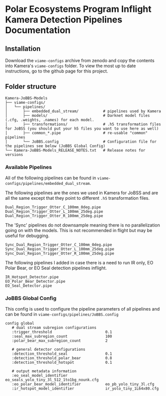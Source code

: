 # Polar Ecosystems Program Inflight Kamera Detection Pipelines Documentation

## Installation
Download the `viame-configs` archive from zenodo and copy the contents into Kamera's 
`viame-configs` folder. To view the most up to date instructions,
go to the github page for this project.

## Folder structure
```
Kamera-JoBBS-Models
├── viame-configs/
│   └── pipelines/                          
│       ├── embedded_dual_stream/           # pipelines used by Kamera
│       ├── models/                         # Darknet model files (.cfg, .weights, .names) for each model.
│       ├── transformations/                # .h5 transformation files for JoBSS (you should put your h5 files you want to use here as well)
│       ├── common_*.pipe                   # re-usable "common" pipelines
│       └── JoBBS.config                    # Configuration file for the pipelines see below (JoBBS Global Config)
└── Kamera-JoBBS-Models_RELEASE_NOTES.txt   # Release notes for versions
```

### Available Pipelines
All of the following pipelines can be found in `viame-configs/pipelines/embedded_dual_stream`.

The following pipelines are the ones we used in Kamera for JoBSS and are all the same except that they point to different 
`.h5` transformation files.
```
Dual_Region_Trigger_Otter_C_100mm_0deg.pipe   
Dual_Region_Trigger_Otter_L_100mm_25deg.pipe  
Dual_Region_Trigger_Otter_R_100mm_25deg.pipe  
```

The 'Sync' pipelines do not downsample meaning there is no parallelization going on with the models.  This is not
recommended in flight but may be useful for debugging.
```
Sync_Dual_Region_Trigger_Otter_C_100mm_0deg.pipe
Sync_Dual_Region_Trigger_Otter_L_100mm_25deg.pipe
Sync_Dual_Region_Trigger_Otter_R_100mm_25deg.pipe
```

The following pipelines I added in case there is a need to run IR only, EO Polar Bear, or EO Seal detection pipelines inflight.
```
IR_Hotspot_Detector.pipe
EO_Polar_Bear_Detector.pipe                   
EO_Seal_Detector.pipe
```

### JoBBS Global Config
This config is used to configure the pipeline parameters of all pipelines and can be found in `viame-configs/pipelines/JoBBS.config`
```
config global
   # dual stream subregion configurations
   :trigger_threshold                        0.1
   :seal_max_subregion_count                 100
   :polar_bear_max_subregion_count           2

   # general detector configurations
   :detection_threshold_seal                 0.1
   :detection_threshold_polar_bear           0.8
   :detection_threshold_hotspot              0.1

   # output metadata information
   :eo_seal_model_identifier                 eo_seals_yolo_tiny_3l_512_1to1bg_nounk.cfg
   :eo_polar_bear_model_identifier           eo_pb_yolo_tiny_3l.cfg
   :ir_hotspot_model_identifier              ir_yolo_tiny_1L64x80.cfg
```

